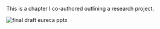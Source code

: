 This is a chapter I co-authored outlining a research project.

![final draft eureca pptx](https://github.com/hoodus321/Triangulating-Computational-and-Qualitative-Methods-to-Measure-Scientific-Uncertainty/assets/142952330/4f232b8a-fdb9-4d09-aa7c-fa00f4a589e6)
